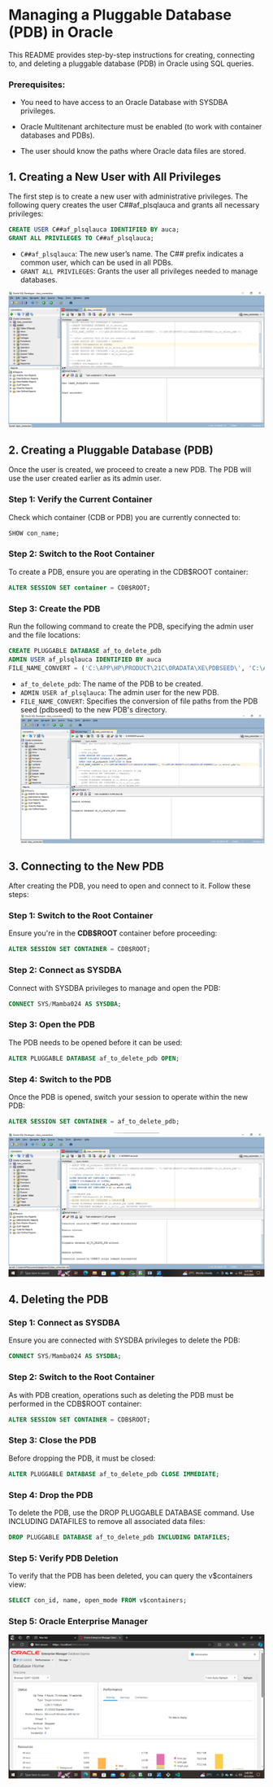# Managing a Pluggable Database (PDB) in Oracle

This README provides step-by-step instructions for creating, connecting to, and deleting a pluggable database (PDB) in Oracle using SQL queries.

### Prerequisites:
- You need to have access to an Oracle Database with SYSDBA privileges.

- Oracle Multitenant architecture must be enabled (to work with container databases and PDBs).

- The user should know the paths where Oracle data files are stored.

## 1. Creating a New User with All Privileges

The first step is to create a new user with administrative privileges. The following query creates the user C##af_plsqlauca and grants all necessary privileges:

```sql
CREATE USER C##af_plsqlauca IDENTIFIED BY auca;
GRANT ALL PRIVILEGES TO C##af_plsqlauca;
```
- ``C##af_plsqlauca``: The new user’s name. The C## prefix indicates a common user, which can be used in all PDBs.
- ``GRANT ALL PRIVILEGES``: Grants the user all privileges needed to manage databases.

![CREATIN USER](create%20user.png)
## 2. Creating a Pluggable Database (PDB)

Once the user is created, we proceed to create a new PDB. The PDB will use the user created earlier as its admin user.

### Step 1: Verify the Current Container
Check which container (CDB or PDB) you are currently connected to:

``` sql
SHOW con_name;
```
### Step 2: Switch to the Root Container
To create a PDB, ensure you are operating in the CDB$ROOT container:
``` sql
ALTER SESSION SET container = CDB$ROOT;
```
### Step 3: Create the PDB
Run the following command to create the PDB, specifying the admin user and the file locations:

``` sql
CREATE PLUGGABLE DATABASE af_to_delete_pdb
ADMIN USER af_plsqlauca IDENTIFIED BY auca
FILE_NAME_CONVERT = ('C:\APP\HP\PRODUCT\21C\ORADATA\XE\PDBSEED\', 'C:\APP\HP\PRODUCT\21C\ORADATA\XE\PDBSEED\\no_to_delete_pdb\');
```
- ``af_to_delete_pdb``: The name of the PDB to be created.
- ``ADMIN USER af_plsqlauca``: The admin user for the new PDB.
- ``FILE_NAME_CONVERT``: Specifies the conversion of file paths from the PDB seed (pdbseed) to the new PDB's directory.
![Creating PDB](create%20pdb.png)
## 3. Connecting to the New PDB
After creating the PDB, you need to open and connect to it. Follow these steps:

### Step 1: Switch to the Root Container
Ensure you're in the **CDB$ROOT** container before proceeding:

```sql
ALTER SESSION SET CONTAINER = CDB$ROOT;
```

### Step 2: Connect as SYSDBA
Connect with SYSDBA privileges to manage and open the PDB:
```sql
CONNECT SYS/Mamba024 AS SYSDBA;
```

### Step 3: Open the PDB
The PDB needs to be opened before it can be used:
```sql
ALTER PLUGGABLE DATABASE af_to_delete_pdb OPEN;
```

### Step 4: Switch to the PDB
Once the PDB is opened, switch your session to operate within the new PDB:
```sql
ALTER SESSION SET CONTAINER = af_to_delete_pdb;
```
![Connecting to PDB](open%20pdb.png)
## 4. Deleting the PDB
### Step 1: Connect as SYSDBA
Ensure you are connected with SYSDBA privileges to delete the PDB:
```sql
CONNECT SYS/Mamba024 AS SYSDBA;
```
### Step 2: Switch to the Root Container
As with PDB creation, operations such as deleting the PDB must be performed in the CDB$ROOT container:
```sql
ALTER SESSION SET CONTAINER = CDB$ROOT;
```
### Step 3: Close the PDB
Before dropping the PDB, it must be closed:
``` sql
ALTER PLUGGABLE DATABASE af_to_delete_pdb CLOSE IMMEDIATE;
```

### Step 4: Drop the PDB
To delete the PDB, use the DROP PLUGGABLE DATABASE command. Use INCLUDING DATAFILES to remove all associated data files:
```sql
DROP PLUGGABLE DATABASE af_to_delete_pdb INCLUDING DATAFILES;
```

### Step 5: Verify PDB Deletion
To verify that the PDB has been deleted, you can query the v$containers view:
```sql
SELECT con_id, name, open_mode FROM v$containers;
```
### Step 5: Oracle Enterprise Manager
![Connecting to PDB](enterprise.png)
